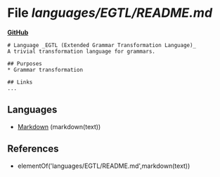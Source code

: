 # File _languages/EGTL/README.md_
**[GitHub](https://github.com/softlang/yas/blob/master/languages/EGTL/README.md)**
```
# Language _EGTL (Extended Grammar Transformation Language)_
A trivial transformation language for grammars.

## Purposes
* Grammar transformation

## Links
...
```

## Languages
* [Markdown](../languages/Markdown.md) (markdown(text))

## References
* elementOf('languages/EGTL/README.md',markdown(text))
